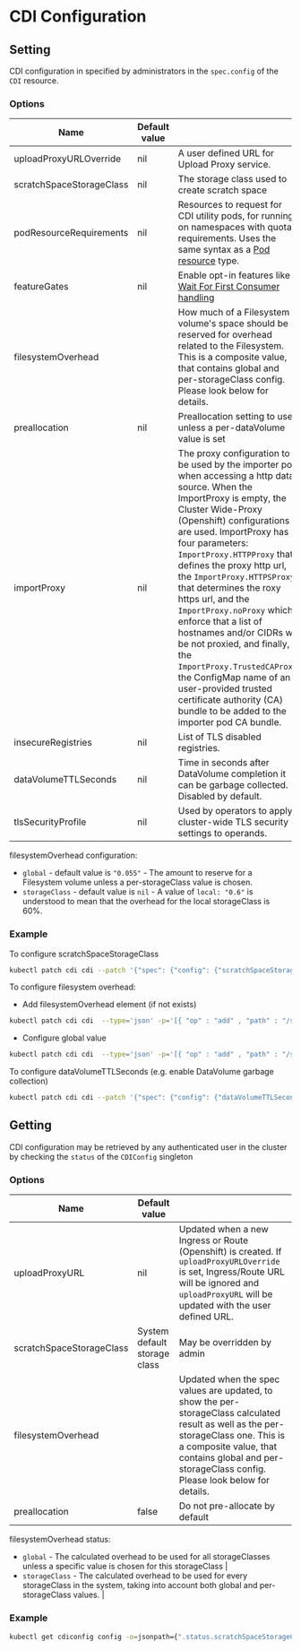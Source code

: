 # CDI Configuration

## Setting

CDI configuration in specified by administrators in the `spec.config` of the `CDI` resource.

### Options

| Name                     | Default value |                                                                                                                                                                                                                              |
| ------------------------ | ------------- | ---------------------------------------------------------------------------------------------------------------------------------------------------------------------------------------------------------------------------- |
| uploadProxyURLOverride   | nil           | A user defined URL for Upload Proxy service.                                                                                                                                                                                 |
| scratchSpaceStorageClass | nil           | The storage class used to create scratch space                                                                                                                                                                               |
| podResourceRequirements  | nil           | Resources to request for CDI utility pods, for running on namespaces with quota requirements. Uses the same syntax as a [Pod resource](https://kubernetes.io/docs/concepts/configuration/manage-resources-containers/) type. |
| featureGates             | nil           | Enable opt-in features like [Wait For First Consumer handling](waitforfirstconsumer-storage-handling.md)                                                                                                                     |
| filesystemOverhead       |               | How much of a Filesystem volume's space should be reserved for overhead related to the Filesystem. This is a composite value, that contains global and per-storageClass config. Please look below for details.                                                                                                                           |
| preallocation            | nil           | Preallocation setting to use unless a per-dataVolume value is set                                                                                                                                                            |
| importProxy              | nil           | The proxy configuration to be used by the importer pod when accessing a http data source. When the ImportProxy is empty, the Cluster Wide-Proxy (Openshift) configurations are used. ImportProxy has four parameters: `ImportProxy.HTTPProxy` that defines the proxy http url, the `ImportProxy.HTTPSProxy` that determines the roxy https url, and the `ImportProxy.noProxy` which enforce that a list of hostnames and/or CIDRs will be not proxied, and finally, the `ImportProxy.TrustedCAProxy`, the ConfigMap name of an user-provided trusted certificate authority (CA) bundle to be added to the importer pod CA bundle. |
| insecureRegistries       | nil           | List of TLS disabled registries. |
| dataVolumeTTLSeconds     | nil           | Time in seconds after DataVolume completion it can be garbage collected. Disabled by default. |
| tlsSecurityProfile       | nil           | Used by operators to apply cluster-wide TLS security settings to operands. |

filesystemOverhead configuration:
 - `global` - default value is `"0.055"` - The amount to reserve for a Filesystem volume unless a per-storageClass value is chosen.                                                                                                                                     
 - `storageClass` - default value is `nil` - A value of `local: "0.6"` is understood to mean that the overhead for the local storageClass is 60%.

### Example

To configure scratchSpaceStorageClass 
```bash
kubectl patch cdi cdi --patch '{"spec": {"config": {"scratchSpaceStorageClass": "local"}}}' --type merge
```
To configure filesystem overhead:
- Add filesystemOverhead element (if not exists)
```bash
kubectl patch cdi cdi  --type='json' -p='[{ "op" : "add" , "path" : "/spec/config/filesystemOverhead" , "value" : {} }]'
```
- Configure global value
```bash
kubectl patch cdi cdi  --type='json' -p='[{ "op" : "add" , "path" : "/spec/config/filesystemOverhead/global" , "value" : "0.0" }]'
```
To configure dataVolumeTTLSeconds (e.g. enable DataVolume garbage collection)
```bash
kubectl patch cdi cdi --patch '{"spec": {"config": {"dataVolumeTTLSeconds": "0"}}}' --type merge
```
## Getting

CDI configuration may be retrieved by any authenticated user in the cluster by checking the `status` of the `CDIConfig` singleton

### Options

| Name                     | Default value                |                                                                                                                                                                                                   |
| ------------------------ | ---------------------------- | ------------------------------------------------------------------------------------------------------------------------------------------------------------------------------------------------- |
| uploadProxyURL           | nil                          | Updated when a new Ingress or Route (Openshift) is created. If `uploadProxyURLOverride` is set, Ingress/Route URL will be ignored and `uploadProxyURL` will be updated with the user defined URL. |
| scratchSpaceStorageClass | System default storage class | May be overridden by admin                                                                                                                                                                        |
| filesystemOverhead       |                              | Updated when the spec values are updated, to show the per-storageClass calculated result as well as the per-storageClass one.  This is a composite value, that contains global and per-storageClass config. Please look below for details.                                                                     |
| preallocation            | false                        | Do not pre-allocate by default                                                                                                                                                                    |


filesystemOverhead status:
- `global` - The calculated overhead to be used for all storageClasses unless a specific value is chosen for this storageClass                                                                                 |
- `storageClass` - The calculated overhead to be used for every storageClass in the system, taking into account both global and per-storageClass values.                                                             |

### Example

```bash
kubectl get cdiconfig config -o=jsonpath={".status.scratchSpaceStorageClass"}
```
